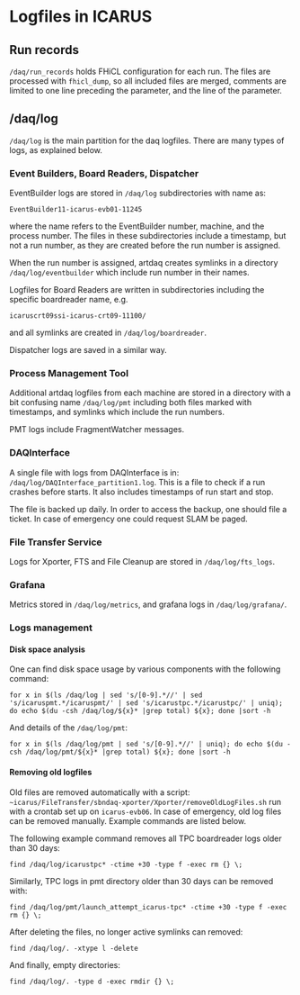 # Logfiles in ICARUS

## Run records

`/daq/run_records` holds FHiCL configuration for each run. The files are processed with `fhicl_dump`, so all included files are merged, comments are limited to one line preceding the parameter, and the line of the parameter.

## /daq/log

`/daq/log` is the main partition for the daq logfiles. There are many types of logs, as explained below.

### Event Builders, Board Readers, Dispatcher

EventBuilder logs are stored in `/daq/log` subdirectories with name as:

`EventBuilder11-icarus-evb01-11245`

where the name refers to the EventBuilder number, machine, and the process number. The files in these subdirectories include a timestamp, but not a run number, as they are created before the run number is assigned. 

When the run number is assigned, artdaq creates symlinks in a directory `/daq/log/eventbuilder` which include run number in their names.

Logfiles for Board Readers are written in subdirectories including the specific boardreader name, e.g.

`icaruscrt09ssi-icarus-crt09-11100/`

and all symlinks are created in `/daq/log/boardreader`.

Dispatcher logs are saved in a similar way.

### Process Management Tool

Additional artdaq logfiles from each machine are stored in a directory with a bit confusing name `/daq/log/pmt` including both files marked with timestamps, and symlinks which include the run numbers.

PMT logs include FragmentWatcher messages.

### DAQInterface
A single file with logs from DAQInterface is in: `/daq/log/DAQInterface_partition1.log`. This is a file to check if a run crashes before starts. It also includes timestamps of run start and stop.

The file is backed up daily. In order to access the backup, one should file a ticket. In case of emergency one could request SLAM be paged.

### File Transfer Service

Logs for Xporter, FTS and File Cleanup are stored in `/daq/log/fts_logs`.

### Grafana

Metrics stored in `/daq/log/metrics`, and grafana logs in `/daq/log/grafana/`.

### Logs management

#### Disk space analysis

One can find disk space usage by various components with the following command:

`for x in $(ls /daq/log | sed 's/[0-9].*//' | sed 's/icaruspmt.*/icaruspmt/' | sed 's/icarustpc.*/icarustpc/' | uniq); do echo $(du -csh /daq/log/${x}* |grep total) ${x}; done |sort -h`

And details of the `/daq/log/pmt`:

`for x in $(ls /daq/log/pmt | sed 's/[0-9].*//' | uniq); do echo $(du -csh /daq/log/pmt/${x}* |grep total) ${x}; done |sort -h`

#### Removing old logfiles
Old files are removed automatically with a script:
`~icarus/FileTransfer/sbndaq-xporter/Xporter/removeOldLogFiles.sh` run with a crontab set up on `icarus-evb06`. In case of emergency, old log files can be removed manually. Example commands are listed below.

The following example command removes all TPC boardreader logs older than 30 days:

`find /daq/log/icarustpc* -ctime +30 -type f -exec rm {} \;`

Similarly, TPC logs in pmt directory older than 30 days can be removed with:

`find /daq/log/pmt/launch_attempt_icarus-tpc* -ctime +30 -type f -exec rm {} \;`

After deleting the files, no longer active symlinks can removed:

`find /daq/log/. -xtype l -delete`

And finally, empty directories:

`find /daq/log/. -type d -exec rmdir {} \;`
